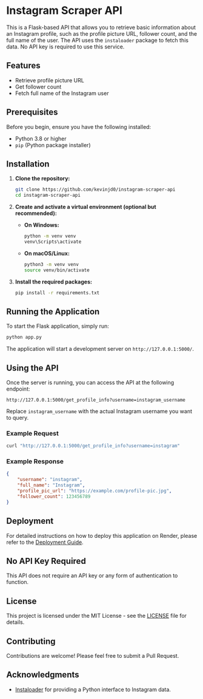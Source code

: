 # Instagram Scraper API

This is a Flask-based API that allows you to retrieve basic information about an Instagram profile, such as the profile picture URL, follower count, and the full name of the user. The API uses the `instaloader` package to fetch this data. No API key is required to use this service.

## Features

- Retrieve profile picture URL
- Get follower count
- Fetch full name of the Instagram user

## Prerequisites

Before you begin, ensure you have the following installed:

- Python 3.8 or higher
- `pip` (Python package installer)

## Installation

1. **Clone the repository:**

    ```bash
    git clone https://github.com/kevinjd0/instagram-scraper-api
    cd instagram-scraper-api
    ```

2. **Create and activate a virtual environment (optional but recommended):**

    - **On Windows:**

      ```bash
      python -m venv venv
      venv\Scripts\activate
      ```

    - **On macOS/Linux:**

      ```bash
      python3 -m venv venv
      source venv/bin/activate
      ```

3. **Install the required packages:**

    ```bash
    pip install -r requirements.txt
    ```

## Running the Application

To start the Flask application, simply run:

```bash
python app.py
```

The application will start a development server on `http://127.0.0.1:5000/`.

## Using the API

Once the server is running, you can access the API at the following endpoint:

```
http://127.0.0.1:5000/get_profile_info?username=instagram_username
```

Replace `instagram_username` with the actual Instagram username you want to query.

### Example Request

```bash
curl "http://127.0.0.1:5000/get_profile_info?username=instagram"
```

### Example Response

```json
{
    "username": "instagram",
    "full_name": "Instagram",
    "profile_pic_url": "https://example.com/profile-pic.jpg",
    "follower_count": 123456789
}
```

## Deployment

For detailed instructions on how to deploy this application on Render, please refer to the [Deployment Guide](./deployment.md).

## No API Key Required

This API does not require an API key or any form of authentication to function.

## License

This project is licensed under the MIT License - see the [LICENSE](LICENSE) file for details.

## Contributing

Contributions are welcome! Please feel free to submit a Pull Request.

## Acknowledgments

- [Instaloader](https://instaloader.github.io/) for providing a Python interface to Instagram data.
